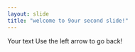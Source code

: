```yaml
---
layout: slide
title: "welcome to 9our second slide!"
---
```

Your text
Use the left arrow to go back!